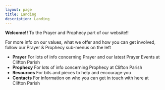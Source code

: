 ```yaml
---
layout: page
title: Landing
description: Landing
---
```


**Welcome!!** To the Prayer and Prophecy part of our website!!

For more info on our values, what we offer and how you can get involved, follow our Prayer & Prophecy sub-menus on the left

+ **Prayer** For lots of info concerning Prayer and our latest Prayer Events at Clifton Parish
+ **Prophecy** For lots of info concerning Prophecy at Clifton Parish
+ **Resources** For bits and pieces to help and encourage you
+ **Contacts** For information on who you can get in touch with here at Clifton Parish

